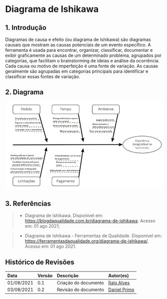 # Diagrama de Ishikawa

## 1. Introdução

Diagramas de causa e efeito (ou diagrama de Ishikawa) são diagramas causais que mostram as causas potenciais de um evento específico. A ferramenta é usada para encontrar, organizar, classificar, documentar e exibir graficamente as causas de um determinado problema, agrupados por categorias, que facilitam o brainstorming de ideias e análise da ocorrência. Cada causa ou motivo de imperfeição é uma fonte de variação. As causas geralmente são agrupadas em categorias principais para identificar e classificar essas fontes de variação.

## 2. Diagrama
![](./imagens/ishikawa.jpg)


## 3. Referências

> - Diagrama de Ishikawa. Disponível em: https://blogdaqualidade.com.br/diagrama-de-ishikawa. Acesso em: 01 ago 2021;

> - Diagrama de Ishikawa - Ferramentas de Qualidade. Disponível em: https://ferramentasdaqualidade.org/diagrama-de-ishikawa/. Acesso em: 01 ago 2021.

## Histórico de Revisões

| Data       | Versão | Descrição            | Autor(es)                                    |
| :--------- | :----- | :------------------- | :------------------------------------------- |
| 01/08/2021 | 0.1    | Criação do documento | [Ítalo Alves](https://github.com/alvesitalo) |
| 03/08/2021 | 0.2    | Revisão do documento | [Daniel Primo](https://github.com/danieldagerom) |

